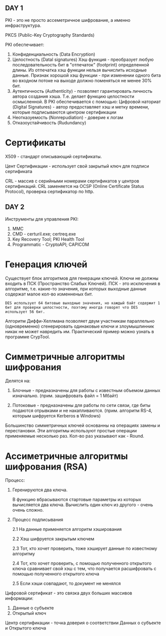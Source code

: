 ## DAY 1

PKI - это не просто ассеметричное шифрование, а именно инфраструктура.

PKCS (Public-Key Cryptography Standards)

PKI обеспечивает:

1. Конфиденциальность (Data Encryption)
2. Целостность (Datal signatures)
	Хэш функция - преобразует любую последовательность бит в "отпечаток" (footprint) определенной длины. Из отпечатка хэш функции нельзя вычислить исходные данные. Признак хорошой хэш функции - при изменении одного бита во входном потоке на выходе должно поменяться не менее 30% бит.
3. Аутентичность (Authenticity) - позволяет гарантировать личность автора создания хэша. Т.е. делает функцию целостности осмысленной. В PKI обеспечивается с помощью:
	Цифровой наториат (Digital Signatures) - автор предоставляет хэш и метку времени, которые подписываются центром сертификации
4. Неотказуемость (Nonrepudiation) - доверие к логам 
5. Отказоустайчивость (Rudundancy)

# Сертификаты
X509 - стандарт описывающий сертификаты. 

Цент Сертификации - использует свой закрытый ключ для подписи сертификата

CRL - массив с серийными номерами сертификатов у центров сертификаций. CRL заменяется на OCSP (Online Certificate Status Protocol), проверка сертификатор по http.

## DAY 2

Инструменты для управления PKI:

1. MMC
2. CMD - certuril.exe; certreq.exe
3. Key Recovery Tool; PKI Health Tool
4. Programmatic - CryptoAPI; CAPICOM

# Генерация ключей

Существует блок алгоритмов для генерации ключей. Ключи не должны входить в ПСК (Пространство Слабых Ключей). ПСК - это исключения в алгоритме, т.е. какие-то значения, при которых выходные данные содержат малое кол-во изменненых бит.

```
DES использует 64 битовые выходные значения, но каждый байт содержит 1 бит для проверки целостности, поэтому иногда говорят что DES использует 56 бит.
```

Алгоритм Диффи-Хеллмана позволяет двум участникам параллельно (одновременно) сгенерировать одинаковые ключи и злоумышлинник никак не может навредить им. Практический пример можно узнать в программе CrypTool.

# Симметричные алгоритмы шифрования

Делятся на:

1. Блочные - предназначены для работы с известным объемом данных изначально. (прим. зашифровать файл = 1 Мбайт)

2. Потоковые - предназначены для работы по сети связи, где биты подаются отрывками и не накапливаются. (прим. алгоритм RS-4, которым шифруется Kerberos в Windows)

Большинство симметричных ключей основанны на операциях замены и перестановки. Эти алгоритмы используют простые операции применяемые несколько раз. Кол-во раз указывают как - Round.

# Ассиметричные алгоритмы шифрования (RSA)
Процесс:
1. Геренируются два ключа.

	В функцию вбрасываются стартовые параметры из которых вычисляется два ключа. Вычислить один ключ из другого - очень очень сложно.

2. Процесс подписывания

	2.1 На данные применяется алгоритм хэширования

	2.2 Хэш шифруется закрытым ключем

	2.3 Тот, кто хочет проверить, тоже хэширует данные по известному алгоритму

	2.4 Тот, кто хочет проверить, с помощью полученного открытого ключа сравнивает свой хэш с тем, что получается расшифровать с помощью полученного открытого ключа

	2.5 Если хэши совпадают, то документ не менялся

Цифровой сертификат - это связка двух больших массивов информации:

1. Данные о субъекте
2. Открытый ключ

Центр сертификации - точка доверия о соответствии Данных о субъекте и Открытого ключа